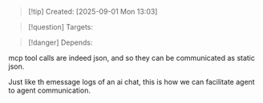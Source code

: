 
>[!tip] Created: [2025-09-01 Mon 13:03]

>[!question] Targets: 

>[!danger] Depends: 

mcp tool calls are indeed json, and so they can be communicated as static json.

Just like th emessage logs of an ai chat, this is how we can facilitate agent to agent communication.